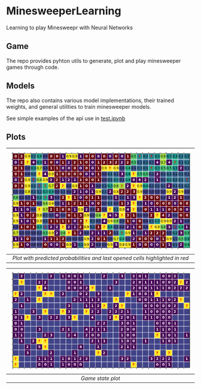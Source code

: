 # MinesweeperLearning
Learning to play Minesweepr with Neural Networks

## Game

The repo provides pyhton utils to generate, plot and play minesweeper games through code.

## Models

The repo also contains various model implementations, their trained weights, and general utilities to train minesweeper models.

See simple examples of the api use in [test.ipynb](test.ipynb)

## Plots

| ![plot](./.readme/highlights_and_ps.png) | 
|:--:| 
| *Plot with predicted probabilities and last opened cells highlighted in red* |

| ![plot](./.readme/game_state.png) | 
|:--:| 
| *Game state plot* |

